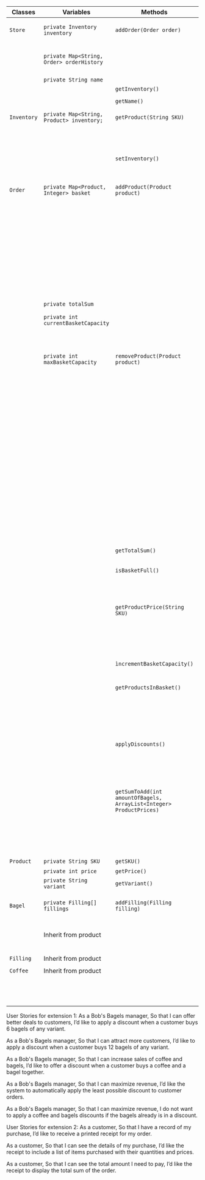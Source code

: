 
| Classes     | Variables                                 | Methods                                                             | Scenario                                                        | Outcomes                                                                                                                      |
|-------------|-------------------------------------------|---------------------------------------------------------------------|-----------------------------------------------------------------|-------------------------------------------------------------------------------------------------------------------------------|
| `Store`     | `private Inventory inventory`             | `addOrder(Order order)`                                             | Argument is valid type                                          | Add order to order history and return true                                                                                    |
|             | `private Map<String, Order> orderHistory` |                                                                     | Argument is not of type Order                                   | Return false                                                                                                                  |
|             | `private String name`                     |                                                                     |                                                                 |                                                                                                                               |
|             |                                           | `getInventory()`                                                    |                                                                 | Return inventory                                                                                                              |
|             |                                           |                                                                     |                                                                 |                                                                                                                               |
|             |                                           | `getName()`                                                         |                                                                 | Return name                                                                                                                   |
|             |                                           |                                                                     |                                                                 |                                                                                                                               |
| `Inventory` | `private Map<String, Product> inventory;` | `getProduct(String SKU)`                                            | SKU is in the map                                               | Return product                                                                                                                |
|             |                                           |                                                                     | Sku is not in the map                                           | Return null                                                                                                                   |
|             |                                           |                                                                     |                                                                 |                                                                                                                               |
|             |                                           | `setInventory()`                                                    |                                                                 | Sets inventory                                                                                                                |
|             |                                           |                                                                     |                                                                 |                                                                                                                               |
| `Order`     | `private Map<Product, Integer> basket`    | `addProduct(Product product)`                                       | Argument is valid type and is not in the basket                 | Add Product to basket, set value (quantity) to 1, add price to total sum, increment the currentBasketCapacity and return true |
|             |                                           |                                                                     | Argument is valid type and is already in the basket             | Increment quantity, add price to total sum, increment the currentBasketCapacity and return true                               |
|             |                                           |                                                                     | Argument is not of type Product                                 | Return false                                                                                                                  |
|             | `private totalSum`                        |                                                                     | Basket is ful                                                   | Return false                                                                                                                  |
|             | `private int currentBasketCapacity`       |                                                                     |                                                                 |                                                                                                                               |
|             | `private int maxBasketCapacity`           | `removeProduct(Product product)`                                    | Argument is valid type, product is in the basket and value == 1 | Remove Product from basket, subtract price from total sum, decrement currentBasketCapacity and return true                    |
|             |                                           |                                                                     | Argument is valid type, product is in the basket and value > 1  | Increment quantity, subtract price from total sum, increment the currentBasketCapacity and return true                        |
|             |                                           |                                                                     | Argument is valid type, product is not in the basket            | Return false and write message                                                                                                |
|             |                                           |                                                                     | Argument is not of type Product                                 | Return false                                                                                                                  |
|             |                                           |                                                                     |                                                                 |                                                                                                                               |
|             |                                           | `getTotalSum()`                                                     |                                                                 | Return total sum                                                                                                              |
|             |                                           |                                                                     |                                                                 |                                                                                                                               |
|             |                                           | `isBasketFull()`                                                    | Basket is ful                                                   | Write message to console and return true                                                                                      |
|             |                                           |                                                                     | Basket is not ful                                               | Return false                                                                                                                  |
|             |                                           |                                                                     |                                                                 |                                                                                                                               |
|             |                                           | `getProductPrice(String SKU)`                                       | Valid SKU                                                       | Return product price                                                                                                          |
|             |                                           |                                                                     | Invalid SKU                                                     | Return -1 and write message                                                                                                   |
|             |                                           |                                                                     | SKU is null                                                     | Throw Exception                                                                                                               |
|             |                                           |                                                                     |                                                                 |                                                                                                                               |
|             |                                           | `ìncrementBasketCapacity()`                                         |                                                                 | Capacity is incremented                                                                                                       |
|             |                                           |                                                                     |                                                                 |                                                                                                                               |
|             |                                           | `getProductsInBasket()`                                             | There are products in basket                                    | Return products as a list                                                                                                     |
|             |                                           |                                                                     | There are not any products in basket                            | Return empty list                                                                                                             |
|             |                                           |                                                                     |                                                                 |                                                                                                                               |
|             |                                           | `applyDiscounts()`                                                  | There are discounts                                             | Apply discounts                                                                                                               |
|             |                                           |                                                                     | There are no discounts                                          | Apply no discounts                                                                                                            |
|             |                                           |                                                                     |                                                                 |                                                                                                                               |
|             |                                           | `getSumToAdd(int amountOfBagels, ArrayList<Integer> ProductPrices)` | If amount of products > 0                                       | Return a sum of the remaining products prices after discounts are calculated (highest prices first)                           |
|             |                                           |                                                                     | If amount of products not > 0                                   | Return 0                                                                                                                      |
|             |                                           |                                                                     |                                                                 |                                                                                                                               |
| `Product`   | `private String SKU`                      | `getSKU()`                                                          |                                                                 | Return the SKU                                                                                                                |
|             | `private int price`                       | `getPrice()`                                                        |                                                                 | Return the price                                                                                                              |
|             | `private String variant`                  | `getVariant()`                                                      |                                                                 | Return the variant                                                                                                            |
|             |                                           |                                                                     |                                                                 |                                                                                                                               |
| `Bagel`     | `private Filling[] fillings`              | `addFilling(Filling filling)`                                       | Argument is valid type                                          | Add filling to array and return true                                                                                          |
|             | Inherit from product                      |                                                                     | Argument is not of type Filling                                 | Return false                                                                                                                  |
|             |                                           |                                                                     |                                                                 |                                                                                                                               |
| `Filling`   | Inherit from product                      |                                                                     |                                                                 |                                                                                                                               |
|             |                                           |                                                                     |                                                                 |                                                                                                                               |
| `Coffee`    | Inherit from product                      |                                                                     |                                                                 |                                                                                                                               |
|             |                                           |                                                                     |                                                                 |                                                                                                                               |
|             |                                           |                                                                     |                                                                 |                                                                                                                               |
|             |                                           |                                                                     |                                                                 |                                                                                                                               |
|             |                                           |                                                                     |                                                                 |                                                                                                                               |
|             |                                           |                                                                     |                                                                 |                                                                                                                               |
|             |                                           |                                                                     |                                                                 |                                                                                                                               |
|             |                                           |                                                                     |                                                                 |                                                                                                                               |
|             |                                           |                                                                     |                                                                 |                                                                                                                               |
|             |                                           |                                                                     |                                                                 |                                                                                                                               |
|             |                                           |                                                                     |                                                                 |                                                                                                                               |
|             |                                           |                                                                     |                                                                 |                                                                                                                               |
|             |                                           |                                                                     |                                                                 |                                                                                                                               |
|             |                                           |                                                                     |                                                                 |                                                                                                                               |


User Stories for extension 1:
As a Bob's Bagels manager,
So that I can offer better deals to customers, 
I’d like to apply a discount when a customer buys 6 bagels of any variant. 

As a Bob's Bagels manager,
So that I can attract more customers,
I’d like to apply a discount when a customer buys 12 bagels of any variant.  

As a Bob's Bagels manager,
So that I can increase sales of coffee and bagels,
I’d like to offer a discount when a customer buys a coffee and a bagel together.

As a Bob's Bagels manager,
So that I can maximize revenue,
I’d like the system to automatically apply the least possible discount to customer orders.

As a Bob's Bagels manager,
So that I can maximize revenue,
I do not want to apply a coffee and bagels discounts if the bagels already is in a discount.

User Stories for extension 2:
As a customer,
So that I have a record of my purchase,
I’d like to receive a printed receipt for my order.

As a customer,
So that I can see the details of my purchase,
I’d like the receipt to include a list of items purchased with their quantities and prices.

As a customer,
So that I can see the total amount I need to pay,
I’d like the receipt to display the total sum of the order.
